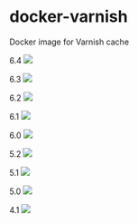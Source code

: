 # docker-varnish
Docker image for Varnish cache

6.4 [![](https://images.microbadger.com/badges/image/luckyraul/varnish:6.4.svg)](https://microbadger.com/images/luckyraul/varnish:6.4)

6.3 [![](https://images.microbadger.com/badges/image/luckyraul/varnish:6.3.svg)](https://microbadger.com/images/luckyraul/varnish:6.3)

6.2 [![](https://images.microbadger.com/badges/image/luckyraul/varnish:6.2.svg)](https://microbadger.com/images/luckyraul/varnish:6.2)

6.1 [![](https://images.microbadger.com/badges/image/luckyraul/varnish:6.1.svg)](https://microbadger.com/images/luckyraul/varnish:6.1)

6.0 [![](https://images.microbadger.com/badges/image/luckyraul/varnish:6.0.svg)](https://microbadger.com/images/luckyraul/varnish:6.0)

5.2 [![](https://images.microbadger.com/badges/image/luckyraul/varnish:5.2.svg)](https://microbadger.com/images/luckyraul/varnish:5.2)

5.1 [![](https://images.microbadger.com/badges/image/luckyraul/varnish:5.1.svg)](https://microbadger.com/images/luckyraul/varnish:5.1)

5.0 [![](https://images.microbadger.com/badges/image/luckyraul/varnish:5.0.svg)](https://microbadger.com/images/luckyraul/varnish:5.0)

4.1 [![](https://images.microbadger.com/badges/image/luckyraul/varnish:4.1.svg)](https://microbadger.com/images/luckyraul/varnish:4.1)
